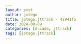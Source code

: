 ```yaml
---
layout: post
author: jotego
title: jotego.jttrack - 42941f5
date: 2024-08-09
categories: [Arcade, jttrack]
tags: [jotego.jttrack]
---
```


